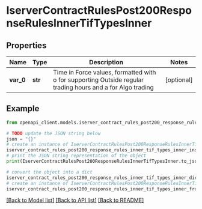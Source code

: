 # IserverContractRulesPost200ResponseRulesInnerTifTypesInner


## Properties

Name | Type | Description | Notes
------------ | ------------- | ------------- | -------------
**var_0** | **str** | Time in Force values, formatted with o for supporting Outside regular trading hours and a for Algo trading | [optional] 

## Example

```python
from openapi_client.models.iserver_contract_rules_post200_response_rules_inner_tif_types_inner import IserverContractRulesPost200ResponseRulesInnerTifTypesInner

# TODO update the JSON string below
json = "{}"
# create an instance of IserverContractRulesPost200ResponseRulesInnerTifTypesInner from a JSON string
iserver_contract_rules_post200_response_rules_inner_tif_types_inner_instance = IserverContractRulesPost200ResponseRulesInnerTifTypesInner.from_json(json)
# print the JSON string representation of the object
print(IserverContractRulesPost200ResponseRulesInnerTifTypesInner.to_json())

# convert the object into a dict
iserver_contract_rules_post200_response_rules_inner_tif_types_inner_dict = iserver_contract_rules_post200_response_rules_inner_tif_types_inner_instance.to_dict()
# create an instance of IserverContractRulesPost200ResponseRulesInnerTifTypesInner from a dict
iserver_contract_rules_post200_response_rules_inner_tif_types_inner_from_dict = IserverContractRulesPost200ResponseRulesInnerTifTypesInner.from_dict(iserver_contract_rules_post200_response_rules_inner_tif_types_inner_dict)
```
[[Back to Model list]](../README.md#documentation-for-models) [[Back to API list]](../README.md#documentation-for-api-endpoints) [[Back to README]](../README.md)


